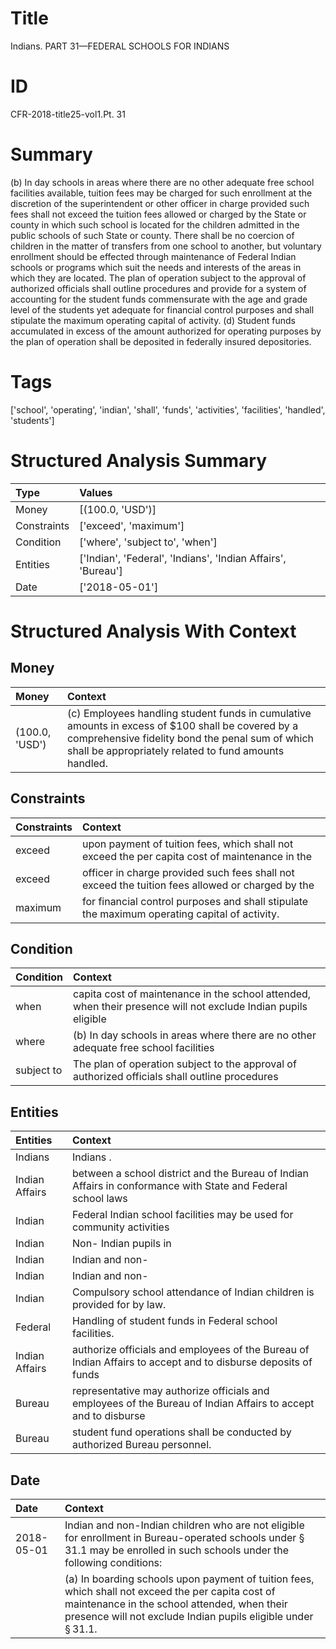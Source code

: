 # Title

 Indians. PART 31—FEDERAL SCHOOLS FOR INDIANS


# ID

 CFR-2018-title25-vol1.Pt. 31


# Summary

(b) In day schools in areas where there are no other adequate free school facilities available, tuition fees may be charged for such enrollment at the discretion of the superintendent or other officer in charge provided such fees shall not exceed the tuition fees allowed or charged by the State or county in which such school is located for the children admitted in the public schools of such State or county.
There shall be no coercion of children in the matter of transfers from one school to another, but voluntary enrollment should be effected through maintenance of Federal Indian schools or programs which suit the needs and interests of the areas in which they are located.
The plan of operation subject to the approval of authorized officials shall outline procedures and provide for a system of accounting for the student funds commensurate with the age and grade level of the students yet adequate for financial control purposes and shall stipulate the maximum operating capital of activity.
(d) Student funds accumulated in excess of the amount authorized for operating purposes by the plan of operation shall be deposited in federally insured depositories.


# Tags

['school', 'operating', 'indian', 'shall', 'funds', 'activities', 'facilities', 'handled', 'students']


# Structured Analysis Summary

| Type        | Values                                                       |
|:------------|:-------------------------------------------------------------|
| Money       | [(100.0, 'USD')]                                             |
| Constraints | ['exceed', 'maximum']                                        |
| Condition   | ['where', 'subject to', 'when']                              |
| Entities    | ['Indian', 'Federal', 'Indians', 'Indian Affairs', 'Bureau'] |
| Date        | ['2018-05-01']                                               |


# Structured Analysis With Context

 


## Money

| Money          | Context                                                                                                                                                                                                       |
|:---------------|:--------------------------------------------------------------------------------------------------------------------------------------------------------------------------------------------------------------|
| (100.0, 'USD') | (c) Employees handling student funds in cumulative amounts in excess of $100 shall be covered by a comprehensive fidelity bond the penal sum of which shall be appropriately related to fund amounts handled. |


## Constraints

| Constraints   | Context                                                                                          |
|:--------------|:-------------------------------------------------------------------------------------------------|
| exceed        | upon payment of tuition fees, which shall not exceed the per capita cost of maintenance in the   |
| exceed        | officer in charge provided such fees shall not exceed the tuition fees allowed or charged by the |
| maximum       | for financial control purposes and shall stipulate the maximum  operating capital of activity.   |


## Condition

| Condition   | Context                                                                                                        |
|:------------|:---------------------------------------------------------------------------------------------------------------|
| when        | capita cost of maintenance in the school attended, when their presence will not exclude Indian pupils eligible |
| where       | (b) In day schools in areas  where there are no other adequate free school facilities                          |
| subject to  | The plan of operation  subject to the approval of authorized officials shall outline procedures                |


## Entities

| Entities       | Context                                                                                                        |
|:---------------|:---------------------------------------------------------------------------------------------------------------|
| Indians        | Indians .                                                                                                      |
| Indian Affairs | between a school district and the Bureau of Indian Affairs in conformance with State and Federal school laws   |
| Indian         | Federal  Indian school facilities may be used for community activities                                         |
| Indian         | Non- Indian  pupils in                                                                                         |
| Indian         | Indian  and non-                                                                                               |
| Indian         | Indian  and non-                                                                                               |
| Indian         | Compulsory school attendance of  Indian  children is provided for by law.                                      |
| Federal        | Handling of student funds in  Federal  school facilities.                                                      |
| Indian Affairs | authorize officials and employees of the Bureau of Indian Affairs to accept and to disburse deposits of funds  |
| Bureau         | representative may authorize officials and employees of the Bureau of Indian Affairs to accept and to disburse |
| Bureau         | student fund operations shall be conducted by authorized Bureau  personnel.                                    |


## Date

| Date       | Context                                                                                                                                                                                                                                  |
|:-----------|:-----------------------------------------------------------------------------------------------------------------------------------------------------------------------------------------------------------------------------------------|
| 2018-05-01 | Indian and non-Indian children who are not eligible for enrollment in Bureau-operated schools under &#167;&#8201;31.1 may be enrolled in such schools under the following conditions:                                                    |
|            |             (a) In boarding schools upon payment of tuition fees, which shall not exceed the per capita cost of maintenance in the school attended, when their presence will not exclude Indian pupils eligible under &#167;&#8201;31.1. |


